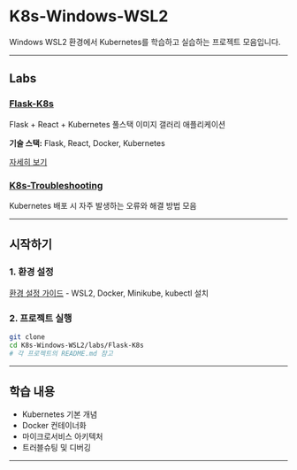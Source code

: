 # K8s-Windows-WSL2

Windows WSL2 환경에서 Kubernetes를 학습하고 실습하는 프로젝트 모음입니다.

---

## Labs

### [Flask-K8s](./labs/Flask-K8s)
Flask + React + Kubernetes 풀스택 이미지 갤러리 애플리케이션

**기술 스택:** Flask, React, Docker, Kubernetes

[자세히 보기](./labs/Flask-K8s/README.md)

### [K8s-Troubleshooting](./labs/K8s-Troubleshooting)
Kubernetes 배포 시 자주 발생하는 오류와 해결 방법 모음


---

## 시작하기

### 1. 환경 설정
[환경 설정 가이드](./SETUP.md) - WSL2, Docker, Minikube, kubectl 설치

### 2. 프로젝트 실행
```bash
git clone 
cd K8s-Windows-WSL2/labs/Flask-K8s
# 각 프로젝트의 README.md 참고
```

---

## 학습 내용

- Kubernetes 기본 개념
- Docker 컨테이너화
- 마이크로서비스 아키텍처
- 트러블슈팅 및 디버깅

---
